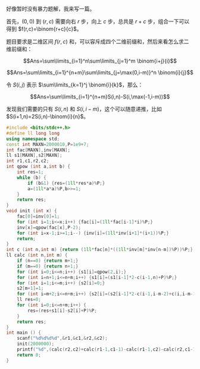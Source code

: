 好像暂时没有暴力题解，我来写一篇。

首先，$(0,0)$ 到 $(r,c)$ 需要向右 $r$ 步，向上 $c$ 步，总共是 $r+c$ 步，组合一下可以得到 $f(r,c)=\binom{r+c}{c}$。

题目要求是二维区间 $f(r,c)$ 和，可以容斥成四个二维前缀和，然后来看怎么求二维前缀和：

$$Ans=\sum\limits_{i=1}^n\sum\limits_{j=1}^m \binom{i+j}{i}$$

$$Ans=\sum\limits_{i=1}^{n+m}\sum\limits_{j=\max(0,i-m)}^n \binom{i}{j}$$

令 $S(i,j)$ 表示 $\sum\limits_{k=1}^j \binom{i}{k}$，那么：

$$Ans=\sum\limits_{i=1}^{n+m}S(i,n)-S(i,\max(-1,i-m))$$

发现我们需要的只有 $S(i,n)$ 和 $S(i,i-m)$，这个可以随意递推，比如 $S(i+1,n)=2S(i,n)-\binom{i}{n}$。

```cpp
#include <bits/stdc++.h>
#define ll long long
using namespace std;
const int MAXN=2000010,P=1e9+7;
int fac[MAXN],inv[MAXN];
ll s1[MAXN],s2[MAXN];
int r1,c1,r2,c2;
int qpow (int a,int b) {
	int res=1;
	while (b) {
		if (b&1) {res=(1ll*res*a)%P;}
		a=(1ll*a*a)%P,b>>=1; 
 	}
 	return res;
}
void init (int x) {
	fac[0]=inv[0]=1;
	for (int i=1;i<=x;i++) {fac[i]=(1ll*fac[i-1]*i)%P;}
	inv[x]=qpow(fac[x],P-2);
	for (int i=x-1;i>=1;i--) {inv[i]=(1ll*inv[i+1]*(i+1))%P;}
	return;
}
int c (int n,int m) {return (1ll*fac[n]*((1ll*inv[m]*inv[n-m])%P))%P;}
ll calc (int n,int m) {
	if (n==0) {return m+1;}
	if (m==0) {return n+1;}
	for (int i=0;i<=n;i++) {s1[i]=qpow(2,i);}
	for (int i=n+1;i<=n+m;i++) {s1[i]=(s1[i-1]*2-c(i-1,n)+P)%P;}
	for (int i=1;i<=m;i++) {s2[i]=0;}
	s2[m+1]=1;
	for (int i=m+2;i<=n+m;i++) {s2[i]=(s2[i-1]*2-c(i-1,i-m-2)+c(i,i-m-1)+P)%P;}
	ll res=0;
	for (int i=0;i<=n+m;i++) {
		res=(res+s1[i]-s2[i]+P)%P;
	}
	return res;
}
int main () {
	scanf("%d%d%d%d",&r1,&c1,&r2,&c2);
	init(2000000);
	printf("%d",(calc(r2,c2)+calc(r1-1,c1-1)-calc(r1-1,c2)-calc(r2,c1-1)+P+P)%P);
	return 0;
}
```
